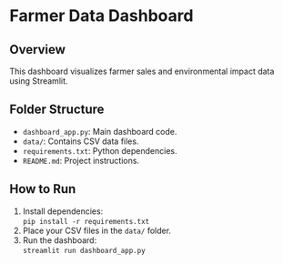 # Farmer Data Dashboard

## Overview
This dashboard visualizes farmer sales and environmental impact data using Streamlit.

## Folder Structure
- `dashboard_app.py`: Main dashboard code.
- `data/`: Contains CSV data files.
- `requirements.txt`: Python dependencies.
- `README.md`: Project instructions.

## How to Run
1. Install dependencies:  
   `pip install -r requirements.txt`
2. Place your CSV files in the `data/` folder.
3. Run the dashboard:  
   `streamlit run dashboard_app.py`
